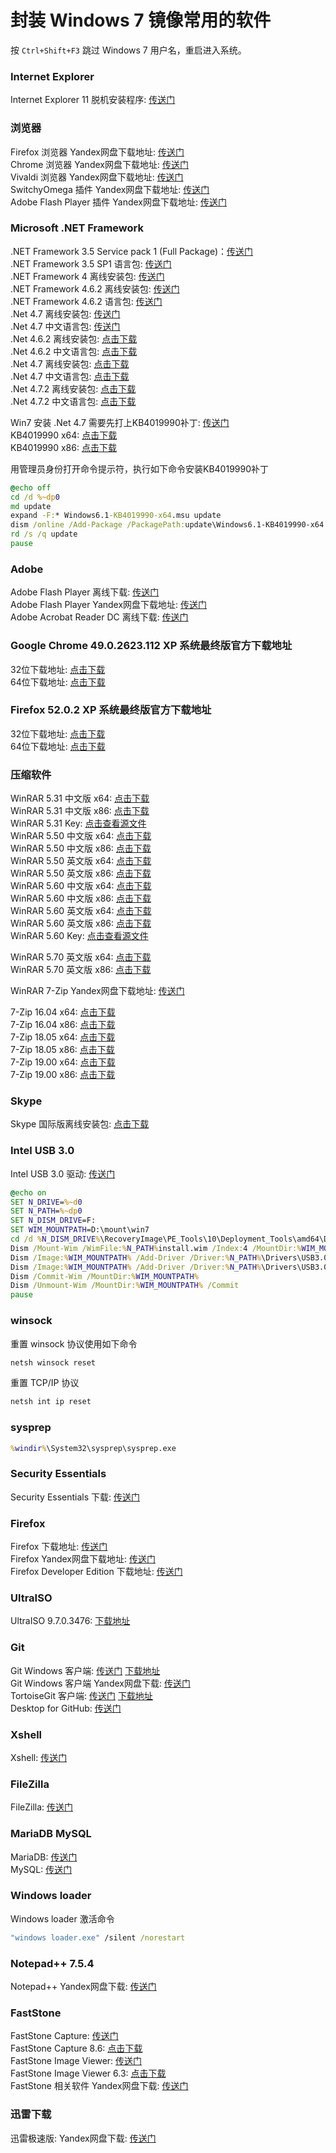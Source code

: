 # 封装 Windows 7 镜像常用的软件        
按 `Ctrl+Shift+F3` 跳过 Windows 7 用户名，重启进入系统。            
### Internet Explorer                  
Internet Explorer 11 脱机安装程序: [传送门](https://support.microsoft.com/zh-cn/help/18520/download-internet-explorer-11-offline-installer)        
### 浏览器           
Firefox 浏览器 Yandex网盘下载地址: [传送门](https://yadi.sk/d/ibRwSIUB3RVgaY)        
Chrome 浏览器 Yandex网盘下载地址: [传送门](https://yadi.sk/d/UA19ezYD3RVpWc)          
Vivaldi 浏览器 Yandex网盘下载地址: [传送门](https://yadi.sk/d/k997yhl03RVusg)          
SwitchyOmega 插件 Yandex网盘下载地址: [传送门](https://yadi.sk/d/SZ8brSNK3RVpjS)            
Adobe Flash Player 插件 Yandex网盘下载地址: [传送门](https://yadi.sk/d/S3aGTgqU3RVUyC)         
### Microsoft .NET Framework        
.NET Framework 3.5 Service pack 1 (Full Package)：[传送门](https://www.microsoft.com/zh-CN/download/details.aspx?id=25150)        
.NET Framework 3.5 SP1 语言包: [传送门](https://www.microsoft.com/zh-cn/download/details.aspx?id=21891)        
.NET Framework 4 离线安装包: [传送门](https://www.microsoft.com/zh-cn/download/details.aspx?id=17718)            
.NET Framework 4.6.2 离线安装包: [传送门](https://www.microsoft.com/zh-CN/download/details.aspx?id=53344)        
.NET Framework 4.6.2 语言包: [传送门](https://www.microsoft.com/zh-cn/download/details.aspx?id=53323)        
.Net 4.7 离线安装包: [传送门](https://www.microsoft.com/zh-CN/download/details.aspx?id=55167)        
.Net 4.7 中文语言包: [传送门](https://www.microsoft.com/zh-cn/download/details.aspx?id=55169)          
.Net 4.6.2 离线安装包: [点击下载](https://download.microsoft.com/download/F/9/4/F942F07D-F26F-4F30-B4E3-EBD54FABA377/NDP462-KB3151800-x86-x64-AllOS-ENU.exe)        
.Net 4.6.2 中文语言包: [点击下载](https://download.microsoft.com/download/8/B/2/8B2599C3-2156-4B01-AE62-636B2CD4B9D2/NDP462-KB3151800-x86-x64-AllOS-CHS.exe)        
.Net 4.7 离线安装包: [点击下载](https://download.microsoft.com/download/D/D/3/DD35CC25-6E9C-484B-A746-C5BE0C923290/NDP47-KB3186497-x86-x64-AllOS-ENU.exe)        
.Net 4.7 中文语言包: [点击下载](https://download.microsoft.com/download/4/4/7/447FC039-EAA9-41EB-B96F-86D6146D7A92/NDP47-KB3186497-x86-x64-AllOS-CHS.exe)        
.Net 4.7.2 离线安装包: [点击下载](http://download.microsoft.com/download/3/D/7/3D72C5C2-4CCB-4EEF-925D-B5FA33EAC25A/NDP472-KB4054530-x86-x64-AllOS-ENU.exe)        
.Net 4.7.2 中文语言包: [点击下载](http://download.microsoft.com/download/D/E/D/DEDCBE28-6398-47FE-8E96-3D55F524F211/NDP472-KB4054530-x86-x64-AllOS-CHS.exe)        

Win7 安装 .Net 4.7 需要先打上KB4019990补丁: [传送门](https://support.microsoft.com/zh-cn/help/4020302/the-net-framework-4-7-installation-is-blocked-on-windows-7-windows-ser)        
KB4019990 x64: [点击下载](http://download.microsoft.com/download/2/F/4/2F4F48F4-D980-43AA-906A-8FFF40BCB832/Windows6.1-KB4019990-x64.msu)        
KB4019990 x86: [点击下载](http://download.microsoft.com/download/2/F/4/2F4F48F4-D980-43AA-906A-8FFF40BCB832/Windows6.1-KB4019990-x86.msu)        


用管理员身份打开命令提示符，执行如下命令安装KB4019990补丁                  
```bat
@echo off
cd /d %~dp0
md update
expand -F:* Windows6.1-KB4019990-x64.msu update
dism /online /Add-Package /PackagePath:update\Windows6.1-KB4019990-x64.cab
rd /s /q update
pause
```
### Adobe
Adobe Flash Player 离线下载: [传送门](http://www.adobe.com/support/flashplayer/debug_downloads.html)          
Adobe Flash Player Yandex网盘下载地址: [传送门](https://yadi.sk/d/S3aGTgqU3RVUyC)         
Adobe Acrobat Reader DC 离线下载: [传送门](http://get.adobe.com/reader/enterprise/)        
### Google Chrome 49.0.2623.112 XP 系统最终版官方下载地址               
32位下载地址: [点击下载](http://dl.google.com/release2/h8vnfiy7pvn3lxy9ehfsaxlrnnukgff8jnodrp0y21vrlem4x71lor5zzkliyh8fv3sryayu5uk5zi20ep7dwfnwr143dzxqijv/49.0.2623.112_chrome_installer.exe)            
64位下载地址: [点击下载](http://dl.google.com/release2/va5qxmf7d3oalefqdjoubnamxboyf9zt3o6zj33pzo2r3adq2cjea9an8hhc6tje8y4jiieqsruld9oyajv9i6atj40utl3hpl2/49.0.2623.112_chrome_installer_win64.exe)                       
### Firefox 52.0.2 XP 系统最终版官方下载地址               
32位下载地址: [点击下载](https://ftp.mozilla.org/pub/firefox/releases/52.0.2/win32/zh-CN/Firefox%20Setup%2052.0.2.exe)        
64位下载地址: [点击下载](https://ftp.mozilla.org/pub/firefox/releases/52.0.2/win64/zh-CN/Firefox%20Setup%2052.0.2.exe)       
### 压缩软件              
WinRAR 5.31 中文版 x64: [点击下载](http://www.rarlab.com/rar/winrar-x64-531sc.exe)              
WinRAR 5.31 中文版 x86: [点击下载](http://www.rarlab.com/rar/wrar531sc.exe)               
WinRAR 5.31 Key: [点击查看源文件](../storage/windows/winrar/531/rarreg.key)             
WinRAR 5.50 中文版 x64: [点击下载](https://www.win-rar.com/fileadmin/winrar-versions/sc20170830/wrr/winrar-x64-550sc.exe
)              
WinRAR 5.50 中文版 x86: [点击下载](https://www.win-rar.com/fileadmin/winrar-versions/sc20170830/wrr/wrar550sc.exe)         
WinRAR 5.50 英文版 x64: [点击下载](https://www.rarlab.com/rar/winrar-x64-550.exe)          
WinRAR 5.50 英文版 x86: [点击下载](https://www.rarlab.com/rar/wrar550.exe)           
WinRAR 5.60 中文版 x64: [点击下载](https://www.win-rar.com/fileadmin/winrar-versions/sc20180711/wrr/winrar-x64-560sc.exe
)              
WinRAR 5.60 中文版 x86: [点击下载](https://www.win-rar.com/fileadmin/winrar-versions/sc20180711/wrr/wrar560sc.exe)        
WinRAR 5.60 英文版 x64: [点击下载](https://www.rarlab.com/rar/winrar-x64-560.exe)          
WinRAR 5.60 英文版 x86: [点击下载](https://www.rarlab.com/rar/wrar560.exe)           
WinRAR 5.60 Key: [点击查看源文件](../storage/windows/winrar/560/rarreg.key)             

WinRAR 5.70 英文版 x64: [点击下载](https://www.rarlab.com/rar/winrar-x64-570.exe)          
WinRAR 5.70 英文版 x86: [点击下载](https://www.rarlab.com/rar/wrar570.exe)          

WinRAR 7-Zip Yandex网盘下载地址: [传送门](https://yadi.sk/d/jU4cCAdX3RVryV)               

7-Zip 16.04 x64: [点击下载](http://www.7-zip.org/a/7z1604-x64.exe)           
7-Zip 16.04 x86: [点击下载](http://www.7-zip.org/a/7z1604.exe)           
7-Zip 18.05 x64: [点击下载](https://www.7-zip.org/a/7z1805-x64.exe)           
7-Zip 18.05 x86: [点击下载](https://www.7-zip.org/a/7z1805.exe)           
7-Zip 19.00 x64: [点击下载](https://www.7-zip.org/a/7z1900-x64.exe)           
7-Zip 19.00 x86: [点击下载](https://www.7-zip.org/a/7z1900.exe)           
### Skype
Skype 国际版离线安装包: [点击下载](http://www.skype.com/go/getskype-full?source=lightinstaller)          
### Intel USB 3.0              
Intel USB 3.0 驱动: [传送门](https://downloadcenter.intel.com/download/22824/Intel-USB-3-0-eXtensible-Host-Controller-Driver-for-Intel-8-9-100-Series-and-Intel-C220-C610-Chipset-Family?product=65855)        
```bat
@echo on
SET N_DRIVE=%~d0
SET N_PATH=%~dp0
SET N_DISM_DRIVE=F:
SET WIM_MOUNTPATH=D:\mount\win7
cd /d %N_DISM_DRIVE%\RecoveryImage\PE_Tools\10\Deployment_Tools\amd64\DISM
Dism /Mount-Wim /WimFile:%N_PATH%install.wim /Index:4 /MountDir:%WIM_MOUNTPATH%
Dism /Image:%WIM_MOUNTPATH% /Add-Driver /Driver:%N_PATH%\Drivers\USB3.0\HCSwitch\x64 /Recurse
Dism /Image:%WIM_MOUNTPATH% /Add-Driver /Driver:%N_PATH%\Drivers\USB3.0\Win7\x64 /Recurse
Dism /Commit-Wim /MountDir:%WIM_MOUNTPATH%
Dism /Unmount-Wim /MountDir:%WIM_MOUNTPATH% /Commit
pause
```     
### winsock            
重置 winsock 协议使用如下命令             
```bat
netsh winsock reset
```

重置 TCP/IP 协议                   
```bat
netsh int ip reset              
```
### sysprep             
```bat
%windir%\System32\sysprep\sysprep.exe
```              
### Security Essentials            
Security Essentials 下载: [传送门](https://support.microsoft.com/zh-cn/help/14210/security-essentials-download)           
### Firefox         
Firefox 下载地址: [传送门](https://www.mozilla.org/en-US/firefox/all/)             
Firefox Yandex网盘下载地址: [传送门](https://yadi.sk/d/ibRwSIUB3RVgaY)        
Firefox Developer Edition 下载地址: [传送门](https://www.mozilla.org/en-US/firefox/developer/all/)          
### UltraISO          
UltraISO 9.7.0.3476: [下载地址](https://cn.ultraiso.net/uiso9_cn.exe)                

### Git            
Git Windows 客户端: [传送门](https://git-scm.com/downloads) [下载地址](https://git-scm.com/download/win)                             
Git Windows 客户端 Yandex网盘下载: [传送门](https://yadi.sk/d/ipMAVvz73RVvHy)            
TortoiseGit 客户端: [传送门](https://tortoisegit.org/) [下载地址](https://tortoisegit.org/download/)          
Desktop for GitHub: [传送门](https://desktop.github.com/)            

### Xshell           
Xshell: [传送门](https://www.netsarang.com/download/down_form.html?code=522&downloadType=0&licenseType=1)                
### FileZilla         
FileZilla: [传送门](https://sourceforge.net/projects/filezilla/files/FileZilla_Client/)               
### MariaDB MySQL          
MariaDB: [传送门](https://downloads.mariadb.org/)           
MySQL: [传送门](https://dev.mysql.com/downloads/mysql/)            
### Windows loader              
Windows loader 激活命令               
```bat
"windows loader.exe" /silent /norestart
```  
### Notepad++ 7.5.4         
Notepad++ Yandex网盘下载: [传送门](https://yadi.sk/d/p7cVLZVR3RVsDQ)           
### FastStone         
FastStone Capture: [传送门](http://www.faststone.org/FSCapturerDownload.htm)           
FastStone Capture 8.6: [点击下载](http://www.faststonesoft.net/DN/FSCaptureSetup86.exe)           
FastStone Image Viewer: [传送门](http://www.faststone.org/FSViewerDownload.htm)         
FastStone Image Viewer 6.3: [点击下载](http://www.faststonesoft.net/DN/FSViewerSetup63.exe)             
FastStone 相关软件 Yandex网盘下载: [传送门](https://yadi.sk/d/NeaL6o493RVsPU)         
### 迅雷下载       
迅雷极速版: Yandex网盘下载: [传送门](https://yadi.sk/d/N90Up-Ze3RVsVA)         
